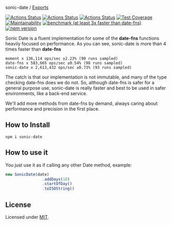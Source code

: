 sonic-date / [Exports](modules.md)

[![Actions Status](https://github.com/Codibre/sonic-date/workflows/build/badge.svg)](https://github.com/Codibre/sonic-date/actions)
[![Actions Status](https://github.com/Codibre/sonic-date/workflows/test/badge.svg)](https://github.com/Codibre/sonic-date/actions)
[![Actions Status](https://github.com/Codibre/sonic-date/workflows/lint/badge.svg)](https://github.com/Codibre/sonic-date/actions)
[![Test Coverage](https://api.codeclimate.com/v1/badges/49e63bae262ffe1388d8/test_coverage)](https://codeclimate.com/github/Codibre/sonic-date/test_coverage)
[![Maintainability](https://api.codeclimate.com/v1/badges/49e63bae262ffe1388d8/maintainability)](https://codeclimate.com/github/Codibre/sonic-date/maintainability)
[![benchmark (at least 3x faster than date-fns)](https://github.com/Codibre/sonic-date/actions/workflows/benchmark.yml/badge.svg)](https://github.com/Codibre/sonic-date/actions/workflows/benchmark.yml)
[![npm version](https://badge.fury.io/js/sonic-date.svg)](https://badge.fury.io/js/sonic-date)

Sonic Date is a fluent implementation for some of the **date-fns** functions heavily focused on performance.
As you can see, sonic-date is more than 4 times faster than **date-fns**

```
moment x 136,114 ops/sec ±2.23% (90 runs sampled)
date-fns x 583,665 ops/sec ±0.54% (98 runs sampled)
sonic-date x 2,613,432 ops/sec ±0.73% (93 runs sampled)
```

The catch is that our implementation is not immutable, and many of the type checking date-fns does we do not. So, although date-fns is safer for a general purpose use, sonic-date is really faster and best to be used in safer environments, like a back-end service.

We'll add more methods from date-fns by demand, always caring about performance and precision in the first place.

## How to Install

```
npm i sonic-date
```

## How to use it

You just use it as if calling any other Date method, example:

```ts
new SonicDate(date)
				.addDays(10)
				.startOfDay()
				.toISOString()
```

## License

Licensed under [MIT](https://en.wikipedia.org/wiki/MIT_License).
